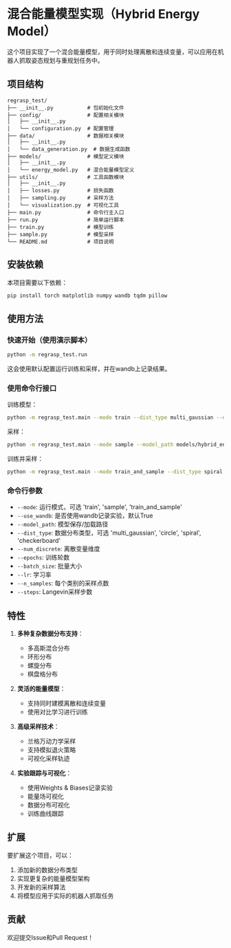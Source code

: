 # 混合能量模型实现（Hybrid Energy Model）

这个项目实现了一个混合能量模型，用于同时处理离散和连续变量，可以应用在机器人抓取姿态规划与重规划任务中。

## 项目结构

```
regrasp_test/
├── __init__.py           # 包初始化文件
├── config/               # 配置相关模块
│   ├── __init__.py
│   └── configuration.py  # 配置管理
├── data/                 # 数据相关模块
│   ├── __init__.py
│   └── data_generation.py  # 数据生成函数
├── models/               # 模型定义模块
│   ├── __init__.py
│   └── energy_model.py   # 混合能量模型定义
├── utils/                # 工具函数模块
│   ├── __init__.py
│   ├── losses.py         # 损失函数
│   ├── sampling.py       # 采样方法
│   └── visualization.py  # 可视化工具
├── main.py               # 命令行主入口
├── run.py                # 简单运行脚本
├── train.py              # 模型训练
├── sample.py             # 模型采样
└── README.md             # 项目说明
```

## 安装依赖

本项目需要以下依赖：

```bash
pip install torch matplotlib numpy wandb tqdm pillow
```

## 使用方法

### 快速开始（使用演示脚本）

```bash
python -m regrasp_test.run
```

这会使用默认配置运行训练和采样，并在wandb上记录结果。

### 使用命令行接口

训练模型：

```bash
python -m regrasp_test.main --mode train --dist_type multi_gaussian --epochs 500
```

采样：

```bash
python -m regrasp_test.main --mode sample --model_path models/hybrid_energy_model.pth
```

训练并采样：

```bash
python -m regrasp_test.main --mode train_and_sample --dist_type spiral --epochs 300
```

### 命令行参数

- `--mode`: 运行模式，可选 'train', 'sample', 'train_and_sample'
- `--use_wandb`: 是否使用wandb记录实验，默认True
- `--model_path`: 模型保存/加载路径
- `--dist_type`: 数据分布类型，可选 'multi_gaussian', 'circle', 'spiral', 'checkerboard'
- `--num_discrete`: 离散变量维度
- `--epochs`: 训练轮数
- `--batch_size`: 批量大小
- `--lr`: 学习率
- `--n_samples`: 每个类别的采样点数
- `--steps`: Langevin采样步数

## 特性

1. **多种复杂数据分布支持**：
   - 多高斯混合分布
   - 环形分布
   - 螺旋分布
   - 棋盘格分布

2. **灵活的能量模型**：
   - 支持同时建模离散和连续变量
   - 使用对比学习进行训练

3. **高级采样技术**：
   - 兰格万动力学采样
   - 支持模拟退火策略
   - 可视化采样轨迹

4. **实验跟踪与可视化**：
   - 使用Weights & Biases记录实验
   - 能量场可视化
   - 数据分布可视化
   - 训练曲线跟踪

## 扩展

要扩展这个项目，可以：

1. 添加新的数据分布类型
2. 实现更复杂的能量模型架构
3. 开发新的采样算法
4. 将模型应用于实际的机器人抓取任务

## 贡献

欢迎提交Issue和Pull Request！ 